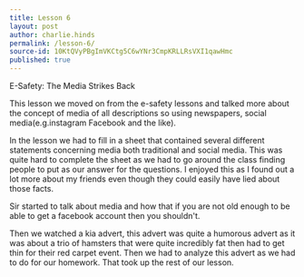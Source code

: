 ```yaml
---
title: Lesson 6
layout: post
author: charlie.hinds
permalink: /lesson-6/
source-id: 10KtQVyPBgImVKCtg5C6wYNr3CmpKRLLRsVXI1qawHmc
published: true
---
```

E-Safety: The Media Strikes Back

This lesson we moved on from the e-safety lessons and talked more about the concept of media of all descriptions so using newspapers, social media(e.g.instagram Facebook and the like).

 In the lesson we had to fill in a sheet that contained several different statements concerning media both traditional and social media. This was quite hard to complete the sheet  as we had to go around the class finding people to put as our answer for the questions. I enjoyed this as I found out a lot more about my friends even though they could easily have lied about those facts.

 Sir started to talk about media and how that if you are not old enough to be able to get a facebook account then you shouldn't. 

Then we watched a kia advert, this advert was quite a humorous advert as it was about a trio of hamsters that were quite incredibly fat then had to get thin for their red carpet event. Then we had to analyze this advert as we had to do for our homework. That took up the rest of our lesson. 

 

